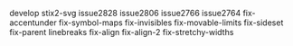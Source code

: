 develop
stix2-svg
issue2828
issue2806
issue2766
issue2764
fix-accentunder
fix-symbol-maps
fix-invisibles
fix-movable-limits
fix-sideset
fix-parent
linebreaks
fix-align
fix-align-2
fix-stretchy-widths
